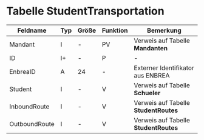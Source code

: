 # Tabelle StudentTransportation

| Feldname      | Typ | Größe | Funktion | Bemerkung                                |
|---------------|-----|-------|----------|------------------------------------------|
| Mandant       | I   | -     | PV       | Verweis auf Tabelle **Mandanten**        |
| ID            | I+  | -     | P        | -                                        |
| EnbreaID      | A   | 24    | -        | Externer Identifikator aus ENBREA        |
| Student       | I   | -     | V        | Verweis auf Tabelle **Schueler**         |
| InboundRoute  | I   | -     | V        | Verweis auf Tabelle **StudentRoutes** |
| OutboundRoute | I   | -     | V        | Verweis auf Tabelle **StudentRoutes** |
